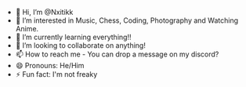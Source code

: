 - 👋 Hi, I’m @Nxitikk
- 👀 I’m interested in Music, Chess, Coding, Photography and Watching Anime.
- 🌱 I’m currently learning everything!!
- 💞️ I’m looking to collaborate on anything!
- 📫 How to reach me - You can drop a message on my discord?
- 😄 Pronouns: He/Him
- ⚡ Fun fact: I'm not freaky

<!---
Nxitikk/Nxitikk is a ✨ special ✨ repository because its `README.md` (this file) appears on your GitHub profile.
You can click the Preview link to take a look at your changes.
--->

